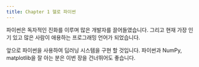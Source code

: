 ```yaml
---
title: Chapter 1 헬로 파이썬
---
```


파이썬은 독자적인 진화를 이루며 많은 개발자를 끌어들였습니다. 그리고 현재 가장 인기 있고 많은 사람이 애용하는 프로그래밍 언어가 되었습니다.

앞으로 파이썬을 사용하여 딥러닝 시스템을 구현 할 것입니다.
파이썬과 NumPy, matplotlib을 잘 아는 분은 이번 장을 건너뛰어도 좋습니다.